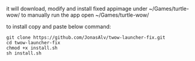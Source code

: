 it will download, modify and install fixed appimage under ~/Games/turtle-wow/
to manually run the app open ~/Games/turtle-wow/

to install copy and paste below command:
```
git clone https://github.com/JonasAlv/twow-launcher-fix.git
cd twow-launcher-fix
chmod +x install.sh
sh install.sh
```
